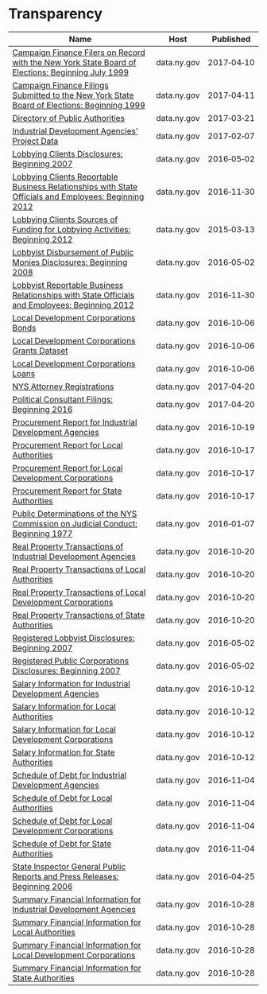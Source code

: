 # Transparency

Name | Host | Published
---- | ---- | ---------
[Campaign Finance Filers on Record with the New York State Board of Elections: Beginning July 1999](../datasets/p9kb-7ijk.md) | data.ny.gov | 2017&#x2011;04&#x2011;10
[Campaign Finance Filings Submitted to the New York State Board of Elections: Beginning 1999](../datasets/55r5-jny4.md) | data.ny.gov | 2017&#x2011;04&#x2011;11
[Directory of Public Authorities](../datasets/4vym-q77x.md) | data.ny.gov | 2017&#x2011;03&#x2011;21
[Industrial Development Agencies' Project Data](../datasets/9rtk-3fkw.md) | data.ny.gov | 2017&#x2011;02&#x2011;07
[Lobbying Clients Disclosures: Beginning 2007](../datasets/8bmh-tuz3.md) | data.ny.gov | 2016&#x2011;05&#x2011;02
[Lobbying Clients Reportable Business Relationships with State Officials and Employees: Beginning 2012](../datasets/238s-kr2h.md) | data.ny.gov | 2016&#x2011;11&#x2011;30
[Lobbying Clients Sources of Funding for Lobbying Activities: Beginning 2012](../datasets/m8it-6x3c.md) | data.ny.gov | 2015&#x2011;03&#x2011;13
[Lobbyist Disbursement of Public Monies Disclosures: Beginning 2008](../datasets/scx8-uayk.md) | data.ny.gov | 2016&#x2011;05&#x2011;02
[Lobbyist Reportable Business Relationships with State Officials and Employees: Beginning 2012](../datasets/jtad-7m6s.md) | data.ny.gov | 2016&#x2011;11&#x2011;30
[Local Development Corporations Bonds](../datasets/9kfh-uzu3.md) | data.ny.gov | 2016&#x2011;10&#x2011;06
[Local Development Corporations Grants Dataset](../datasets/j5ab-5nj2.md) | data.ny.gov | 2016&#x2011;10&#x2011;06
[Local Development Corporations Loans](../datasets/vp83-gfyz.md) | data.ny.gov | 2016&#x2011;10&#x2011;06
[NYS Attorney Registrations](../datasets/eqw2-r5nb.md) | data.ny.gov | 2017&#x2011;04&#x2011;20
[Political Consultant Filings: Beginning 2016](../datasets/tekz-xrvb.md) | data.ny.gov | 2017&#x2011;04&#x2011;20
[Procurement Report for Industrial Development Agencies](../datasets/p3p6-xqr5.md) | data.ny.gov | 2016&#x2011;10&#x2011;19
[Procurement Report for Local Authorities](../datasets/8w5p-k45m.md) | data.ny.gov | 2016&#x2011;10&#x2011;17
[Procurement Report for Local Development Corporations](../datasets/d84c-dk28.md) | data.ny.gov | 2016&#x2011;10&#x2011;17
[Procurement Report for State Authorities](../datasets/ehig-g5x3.md) | data.ny.gov | 2016&#x2011;10&#x2011;17
[Public Determinations of the NYS Commission on Judicial Conduct: Beginning 1977](../datasets/gnpf-e4p2.md) | data.ny.gov | 2016&#x2011;01&#x2011;07
[Real Property Transactions of Industrial Development Agencies](../datasets/dixy-n3q7.md) | data.ny.gov | 2016&#x2011;10&#x2011;20
[Real Property Transactions of Local Authorities](../datasets/kmkz-x3aa.md) | data.ny.gov | 2016&#x2011;10&#x2011;20
[Real Property Transactions of Local Development Corporations](../datasets/ajgp-mddq.md) | data.ny.gov | 2016&#x2011;10&#x2011;20
[Real Property Transactions of State Authorities](../datasets/t7uh-5ac8.md) | data.ny.gov | 2016&#x2011;10&#x2011;20
[Registered Lobbyist Disclosures: Beginning 2007](../datasets/djsm-9cw7.md) | data.ny.gov | 2016&#x2011;05&#x2011;02
[Registered Public Corporations Disclosures: Beginning 2007](../datasets/kn2d-a3m3.md) | data.ny.gov | 2016&#x2011;05&#x2011;02
[Salary Information for Industrial Development Agencies](../datasets/9yx9-29p4.md) | data.ny.gov | 2016&#x2011;10&#x2011;12
[Salary Information for Local Authorities](../datasets/fx93-cifz.md) | data.ny.gov | 2016&#x2011;10&#x2011;12
[Salary Information for Local Development Corporations](../datasets/wryv-rizw.md) | data.ny.gov | 2016&#x2011;10&#x2011;12
[Salary Information for State Authorities](../datasets/unag-2p27.md) | data.ny.gov | 2016&#x2011;10&#x2011;12
[Schedule of Debt for Industrial Development Agencies](../datasets/dtk8-znku.md) | data.ny.gov | 2016&#x2011;11&#x2011;04
[Schedule of Debt for Local Authorities](../datasets/vfju-zm9q.md) | data.ny.gov | 2016&#x2011;11&#x2011;04
[Schedule of Debt for Local Development Corporations](../datasets/utc6-v4cn.md) | data.ny.gov | 2016&#x2011;11&#x2011;04
[Schedule of Debt for State Authorities](../datasets/f7ju-wpvk.md) | data.ny.gov | 2016&#x2011;11&#x2011;04
[State Inspector General Public Reports and Press Releases: Beginning 2006](../datasets/ptx6-hh79.md) | data.ny.gov | 2016&#x2011;04&#x2011;25
[Summary Financial Information for Industrial Development Agencies](../datasets/2jrz-w65a.md) | data.ny.gov | 2016&#x2011;10&#x2011;28
[Summary Financial Information for Local Authorities](../datasets/cgg6-2ah8.md) | data.ny.gov | 2016&#x2011;10&#x2011;28
[Summary Financial Information for Local Development Corporations](../datasets/wgry-y5zd.md) | data.ny.gov | 2016&#x2011;10&#x2011;28
[Summary Financial Information for State Authorities](../datasets/y6wc-tvay.md) | data.ny.gov | 2016&#x2011;10&#x2011;28

